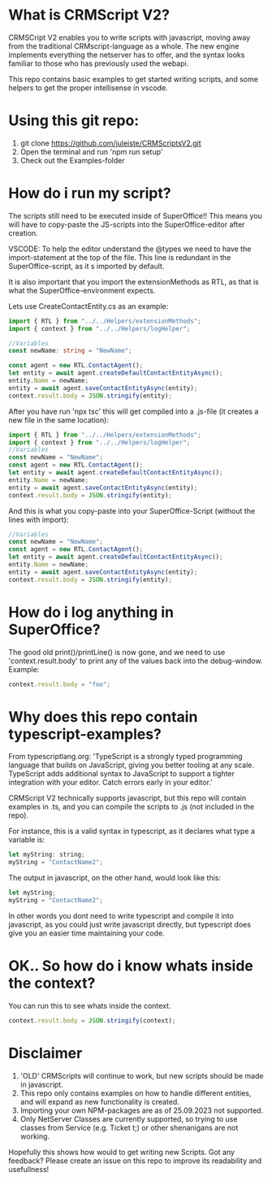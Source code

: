 # What is CRMScript V2?
CRMSCript V2 enables you to write scripts with javascript, moving away from the traditional CRMscript-language as a whole. 
The new engine implements everything the netserver has to offer, and the syntax looks familiar to those who has previously used the webapi. 

This repo contains basic examples to get started writing scripts, and some helpers to get the proper intellisense in vscode.

# Using this git repo:
1. git clone https://github.com/juleiste/CRMScriptsV2.git
2. Open the terminal and run 'npm run setup'
3. Check out the Examples-folder

# How do i run my script?
The scripts still need to be executed inside of SuperOffice!! This means you will have to copy-paste the JS-scripts into the SuperOffice-editor after creation.

VSCODE:
To help the editor understand the @types we need to have the import-statement at the top of the file. This line is redundant in the SuperOffice-script, as it s imported by default. 

It is also important that you import the extensionMethods as RTL, as that is what the SuperOffice-environment expects.

Lets use CreateContactEntity.cs as an example:
<!-- START:.ts -->
```typescript
import { RTL } from "../../Helpers/extensionMethods";
import { context } from "../../Helpers/logHelper";

//Variables
const newName: string = "NewName";

const agent = new RTL.ContactAgent();
let entity = await agent.createDefaultContactEntityAsync();
entity.Name = newName;
entity = await agent.saveContactEntityAsync(entity);
context.result.body = JSON.stringify(entity);
```
<!-- END:.ts -->

After you have run 'npx tsc' this will get compiled into a .js-file (it creates a new file in the same location):
<!-- START:.js -->
```typescript
import { RTL } from "../../Helpers/extensionMethods";
import { context } from "../../Helpers/logHelper";
//Variables
const newName = "NewName";
const agent = new RTL.ContactAgent();
let entity = await agent.createDefaultContactEntityAsync();
entity.Name = newName;
entity = await agent.saveContactEntityAsync(entity);
context.result.body = JSON.stringify(entity);

```
<!-- END:.js -->

And this is what you copy-paste into your SuperOffice-Script (without the lines with import):
<!-- START:.crmscript -->
```typescript
//Variables
const newName = "NewName";
const agent = new RTL.ContactAgent();
let entity = await agent.createDefaultContactEntityAsync();
entity.Name = newName;
entity = await agent.saveContactEntityAsync(entity);
context.result.body = JSON.stringify(entity);

```
<!-- END:.crmscript -->

# How do i log anything in SuperOffice?
The good old print()/printLine() is now gone, and we need to use 'context.result.body' to print any of the values back into the debug-window.
Example:
```javascript
context.result.body = "foo";
```

# Why does this repo contain typescript-examples?
From typescriptlang.org: 'TypeScript is a strongly typed programming language that builds on JavaScript, giving you better tooling at any scale. TypeScript adds additional syntax to JavaScript to support a tighter integration with your editor. Catch errors early in your editor.' 

CRMScript V2 technically supports javascript, but this repo will contain examples in .ts, and you can compile the scripts to .js (not included in the repo).

For instance, this is a valid syntax in typescript, as it declares what type a variable is:
```javascript
let myString: string;
myString = "ContactName2"; 
```

The output in javascript, on the other hand, would look like this:
```javascript
let myString;
myString = "ContactName2"; 

```

In other words you dont need to write typescript and compile it into javascript, as you could just write javascript directly, but typescript does give you an easier time maintaining your code. 

# OK.. So how do i know whats inside the context?
You can run this to see whats inside the context. 
```javascript
context.result.body = JSON.stringify(context);
```

# Disclaimer
1. 'OLD' CRMScripts will continue to work, but new scripts should be made in javascript. 
2. This repo only contains examples on how to handle different entities, and will expand as new functionality is created. 
3. Importing your own NPM-packages are as of 25.09.2023 not supported. 
4. Only NetServer Classes are currently supported, so trying to use classes from Service (e.g. Ticket t;) or other shenanigans are not working. 

Hopefully this shows how would to get writing new Scripts. Got any feedback? Please create an issue on this repo to improve its readability and usefullness!